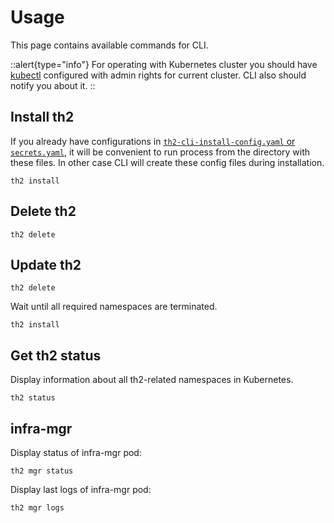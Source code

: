 # Usage

This page contains available commands for CLI.

::alert{type="info"}
  For operating with Kubernetes cluster you should have [kubectl](https://kubernetes.io/docs/reference/kubectl/) configured with admin rights for current cluster. CLI also should notify you about it.
::

## Install th2

If you already have configurations in [`th2-cli-install-config.yaml` or `secrets.yaml`](/config-templates), it will be convenient to run process from the directory with these files.
In other case CLI will create these config files during installation.

```shell
th2 install
```

## Delete th2

```shell
th2 delete
```

## Update th2

```shell
th2 delete
```

Wait until all required namespaces are terminated.

```shell
th2 install
```

## Get th2 status

Display information about all th2-related namespaces in Kubernetes.

```shell
th2 status
```

## infra-mgr

Display status of infra-mgr pod:

```shell
th2 mgr status
```

Display last logs of infra-mgr pod:

```shell
th2 mgr logs
```